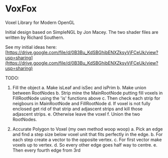 # VoxFox
Voxel Library for Modern OpenGL

Initial design based on SimpleNGL by Jon Macey. The two shader files are written by Richard Southern.

See my initial ideas here:
[https://drive.google.com/file/d/0B3Bu_KdSBGhibENXZksyVjFCeUk/view?usp=sharing](https://drive.google.com/file/d/0B3Bu_KdSBGhibENXZksyVjFCeUk/view?usp=sharing)

TODO:

1. Fill the object
  a. Make isLeaf and isSec and isPrim
  b. Make union between RootNodes
  b. Strip mine the MainRootNode putting fill voxels in FillRootNode using the 'is' functions above
  c. Then check each strip for neigbours in MainRootNode and FillRootNode
  d. If voxel is not fully enclosed get rid of that strip and adjascent strips and kill those adjascent strips.
  e. Otherwise leave the voxel
  f. Union the two RootNodes.

2. Accurate Polygon to Voxel (my own method woop woop)
  a. Pick an edge and find a step size below voxel unit that fits perfectly in the edge.
  b. For each step create a vector to the opposite vertex.
  c. For first vector make voxels up to vertex.
  d. So every other edge goes half way to centre.
  e. Then every fourth edge from 3rd
